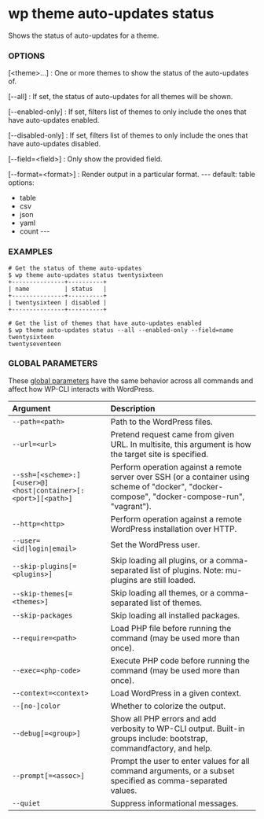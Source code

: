 # wp theme auto-updates status

Shows the status of auto-updates for a theme.

### OPTIONS

[&lt;theme&gt;...]
: One or more themes to show the status of the auto-updates of.

[\--all]
: If set, the status of auto-updates for all themes will be shown.

[\--enabled-only]
: If set, filters list of themes to only include the ones that have auto-updates enabled.

[\--disabled-only]
: If set, filters list of themes to only include the ones that have auto-updates disabled.

[\--field=&lt;field&gt;]
: Only show the provided field.

[\--format=&lt;format&gt;]
: Render output in a particular format.
\---
default: table
options:
  - table
  - csv
  - json
  - yaml
  - count
\---

### EXAMPLES

    # Get the status of theme auto-updates
    $ wp theme auto-updates status twentysixteen
    +---------------+----------+
    | name          | status   |
    +---------------+----------+
    | twentysixteen | disabled |
    +---------------+----------+

    # Get the list of themes that have auto-updates enabled
    $ wp theme auto-updates status --all --enabled-only --field=name
    twentysixteen
    twentyseventeen

### GLOBAL PARAMETERS

These [global parameters](https://make.wordpress.org/cli/handbook/config/) have the same behavior across all commands and affect how WP-CLI interacts with WordPress.

| **Argument**    | **Description**              |
|:----------------|:-----------------------------|
| `--path=<path>` | Path to the WordPress files. |
| `--url=<url>` | Pretend request came from given URL. In multisite, this argument is how the target site is specified. |
| `--ssh=[<scheme>:][<user>@]<host\|container>[:<port>][<path>]` | Perform operation against a remote server over SSH (or a container using scheme of "docker", "docker-compose", "docker-compose-run", "vagrant"). |
| `--http=<http>` | Perform operation against a remote WordPress installation over HTTP. |
| `--user=<id\|login\|email>` | Set the WordPress user. |
| `--skip-plugins[=<plugins>]` | Skip loading all plugins, or a comma-separated list of plugins. Note: mu-plugins are still loaded. |
| `--skip-themes[=<themes>]` | Skip loading all themes, or a comma-separated list of themes. |
| `--skip-packages` | Skip loading all installed packages. |
| `--require=<path>` | Load PHP file before running the command (may be used more than once). |
| `--exec=<php-code>` | Execute PHP code before running the command (may be used more than once). |
| `--context=<context>` | Load WordPress in a given context. |
| `--[no-]color` | Whether to colorize the output. |
| `--debug[=<group>]` | Show all PHP errors and add verbosity to WP-CLI output. Built-in groups include: bootstrap, commandfactory, and help. |
| `--prompt[=<assoc>]` | Prompt the user to enter values for all command arguments, or a subset specified as comma-separated values. |
| `--quiet` | Suppress informational messages. |
